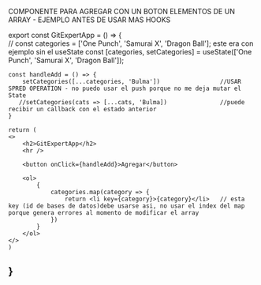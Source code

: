 COMPONENTE PARA AGREGAR CON UN BOTON ELEMENTOS DE UN ARRAY - EJEMPLO ANTES DE USAR MAS HOOKS

export const GitExpertApp = () => {   
     // const categories = ['One Punch', 'Samurai X', 'Dragon Ball']; este era con ejemplo sin el useState
    const [categories, setCategories] = useState(['One Punch', 'Samurai X', 'Dragon Ball']);
    
    const handleAdd = () => {
        setCategories([...categories, 'Bulma'])                 //USAR SPRED OPERATION - no puedo usar el push porque no me deja mutar el State
       //setCategories(cats => [...cats, 'Bulma])               //puede recibir un callback con el estado anterior
    }

    return (
    <>
        <h2>GitExpertApp</h2>
        <hr />
        
        <button onClick={handleAdd}>Agregar</button>

        <ol>
            {
                categories.map(category => {
                    return <li key={category}>{category}</li>   // esta key (id de bases de datos)debe usarse asi, no usar el index del map porque genera errores al momento de modificar el array
                })
            }
        </ol>
    </>
    )
}
----------------------------------------------------------------------------------------------------------------------
